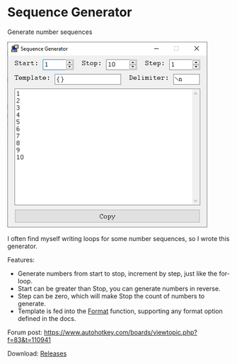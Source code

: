 # Sequence Generator
Generate number sequences

![Screenshot](./Screenshot.png)

I often find myself writing loops for some number sequences, so I wrote this generator.

Features:
- Generate numbers from start to stop, increment by step, just like the for-loop.
- Start can be greater than Stop, you can generate numbers in reverse.
- Step can be zero, which will make Stop the count of numbers to generate.
- Template is fed into the [Format](https://www.autohotkey.com/docs/v2/lib/Format.htm) function, supporting any format option defined in the docs.

Forum post: https://www.autohotkey.com/boards/viewtopic.php?f=83&t=110941

Download: [Releases](https://github.com/skygate2012/SequenceGenerator/releases)
